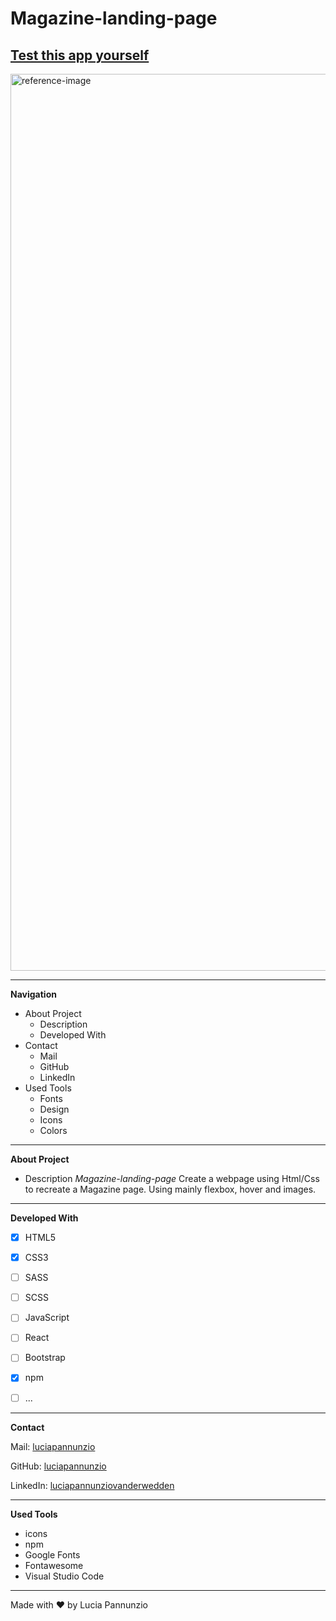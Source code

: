 # Magazine-landing-page

## [Test this app yourself]( https://luciapannunzio.github.io/Magazine-landing-page/)

<img width="1435" alt="reference-image" src="https://user-images.githubusercontent.com/89199990/153214633-92489d4c-5c8b-445f-9de1-080e191fa824.png">

* * *


**Navigation**
 - About Project
    - Description
    - Developed With
 - Contact
    - Mail
    - GitHub  
    - LinkedIn
 - Used Tools
    - Fonts
    - Design
    - Icons
    - Colors


* * *


**About Project**
 - Description
*Magazine-landing-page* Create a webpage using Html/Css to recreate a Magazine page. Using mainly flexbox, hover and images.

* * *


**Developed With**
 - [x] HTML5
 - [x] CSS3
 - [ ] SASS
 - [ ] SCSS
 - [ ] JavaScript
 - [ ] React
 - [ ] Bootstrap
 - [x] npm
 - [ ] ...
 
 
 * * *
 
 
**Contact**

Mail: [luciapannunzio](https://mail.google.com/mail/u/0/#inbox)

GitHub: [luciapannunzio](https://github.com/luciapannunzio/)

LinkedIn: [luciapannunziovanderwedden](https://www.linkedin.com/in/luciapannunziovanderwedden/)


* * *


**Used Tools**
- icons
- npm
- Google Fonts
- Fontawesome
- Visual Studio Code


* * *


Made with :heart: by Lucia Pannunzio
